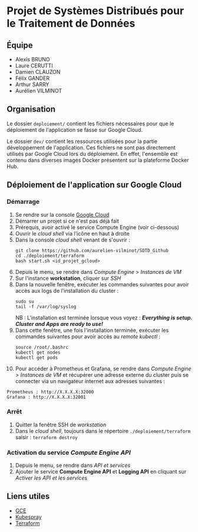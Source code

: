# Projet de Systèmes Distribués pour le Traitement de Données

## Équipe

* Alexis BRUNO
* Laure CERUTTI
* Damien CLAUZON
* Félix GANDER
* Arthur SARRY
* Aurélien VILMINOT

## Organisation

Le dossier `deploiement/` contient les fichiers nécessaires pour que le déploiement de l'application se fasse sur Google
Cloud.

Le dossier `dev/` contient les ressources utilisées pour la partie développement de l'application. Ces fichiers ne sont
pas directement utilisés par Google Cloud lors du déploiement. En effet, l'ensemble est contenu dans diverses images
Docker présentent sur la plateforme Docker Hub.

## Déploiement de l'application sur Google Cloud

### Démarrage

1. Se rendre sur la console [Google Cloud](https://console.cloud.google.com)
2. Démarrer un projet si ce n'est pas déjà fait
3. Prérequis, avoir activé le service Compute Engine (voir ci-dessous)
4. Ouvrir le _cloud shell_ via l'icône en haut à droite
5. Dans la console _cloud shell_ venant de s'ouvrir :
    ```
    git clone https://github.com/aurelien-vilminot/SDTD_Github
    cd ./deploiement/terraform
    bash start.sh <id_projet_gcloud>
    ```
6. Depuis le menu, se rendre dans *Compute Engine* > *Instances de VM*
7. Sur l'instance **workstation**, cliquer sur _SSH_
8. Dans la nouvelle fenêtre, exécuter les commandes suivantes pour avoir accès aux logs de l'installation du cluster :
    ```    
    sudo su 
    tail -f /var/log/syslog
    ```
   NB : L'installation est terminée lorsque vous voyez : **_Everything is setup. Cluster and Apps are ready to use!_**
9. Dans cette fenêtre, une fois l'installation terminée, exécuter les commandes suivantes pour avoir accès au _remote
   kubectl_ :
   ```
   source /root/.bashrc
   kubectl get nodes
   kubectl get pods
   ```
10. Pour accéder à Prometheus et Grafana, se rendre dans *Compute Engine* > *Instances de VM* et récupérer une adresse externe du cluster puis se connecter via un navigateur internet aux adresses suivantes : 
   ```
   Prometheus : http://X.X.X.X:32000
   Grafana : http://X.X.X.X:32001
   ```

### Arrêt

1. Quitter la fenêtre SSH de _workstation_
2. Dans le _cloud shell_, toujours dans le répertoire `./deploiement/terraform` saisir : `terraform destroy`

### Activation du service _Compute Engine API_

1. Depuis le menu, se rendre dans _API et services_
2. Ajouter le service **Compute Engine API** et **Logging API** en cliquant sur _Activer les API et les services_

## Liens utiles

- [GCE](https://console.cloud.google.com/)
- [Kubespray](https://github.com/kubernetes-sigs/kubespray)
- [Terraform](https://www.terraform.io/)


